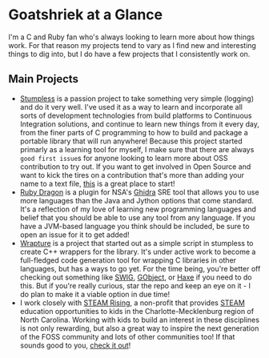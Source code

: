 # Goatshriek at a Glance
I'm a C and Ruby fan who's always looking to learn more about how things work.
For that reason my projects tend to vary as I find new and interesting things
to dig into, but I do have a few projects that I consistently work on.

## Main Projects
 * [Stumpless](https://github.com/goatshriek/stumpless) is a passion project to
   take something very simple (logging) and do it very well. I've used it as a
   way to learn and incorporate all sorts of development technologies from build
   platforms to Continuous Integration solutions, and continue to learn new
   things from it every day, from the finer parts of C programming to how to
   build and package a portable library that will run anywhere! Because this
   project started primarly as a learning tool for myself, I make sure that
   there are always `good first issue`s for anyone looking to learn more about
   OSS contribution to try out. If you want to get involved in Open Source and
   want to kick the tires on a contribution that's more than adding your name
   to a text file,
   [this](https://github.com/goatshriek/stumpless/labels/good%20first%20issue)
   is a great place to start!
 * [Ruby Dragon](https://github.com/goatshriek/ruby-dragon) is a plugin for
   NSA's [Ghidra](https://github.com/NationalSecurityAgency/ghidra) SRE tool
   that allows you to use more languages than the Java and Jython options that
   come standard. It's a reflection of my love of learning new programming
   languages and belief that you should be able to use any tool from any
   language. If you have a JVM-based language you think should be included, be
   sure to open an issue for it to get added!
 * [Wrapture](https://github.com/goatshriek/wrapture) is a project that started
   out as a simple script in stumpless to create C++ wrappers for the library.
   It's under active work to become a full-fledged code generation tool for
   wrapping C libraries in other languages, but has a ways to go yet. For the
   time being, you're better off checking out something like
   [SWIG](http://www.swig.org/),
   [GObject](https://gi.readthedocs.io/en/latest/), or [Haxe](https://haxe.org/)
   if you need to do this. But if you're really curious, star the repo and
   keep an eye on it - I do plan to make it a viable option in due time!
 * I work closely with [STEAM Rising](https://www.steam-rising.org/), a
   non-profit that provides [STEAM](https://en.wikipedia.org/wiki/STEAM_fields)
   education opportunities to kids in the Charlotte-Mecklenburg region of North
   Carolina. Working with kids to build an interest in these disciplines is not
   only rewarding, but also a great way to inspire the next generation of the
   FOSS community and lots of other communities too! If that sounds good to you,
   [check it out](https://www.steam-rising.org/get-involved/)!

